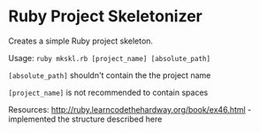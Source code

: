 Ruby Project Skeletonizer
====

Creates a simple Ruby project skeleton.

Usage: ```ruby mkskl.rb [project_name] [absolute_path]```

```[absolute_path]``` shouldn't contain the the project name

```[project_name]``` is not recommended to contain spaces



Resources:
http://ruby.learncodethehardway.org/book/ex46.html - implemented the structure described here
